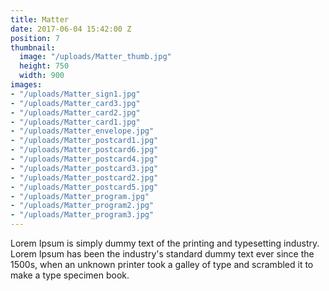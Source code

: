 ```yaml
---
title: Matter
date: 2017-06-04 15:42:00 Z
position: 7
thumbnail:
  image: "/uploads/Matter_thumb.jpg"
  height: 750
  width: 900
images:
- "/uploads/Matter_sign1.jpg"
- "/uploads/Matter_card3.jpg"
- "/uploads/Matter_card2.jpg"
- "/uploads/Matter_card1.jpg"
- "/uploads/Matter_envelope.jpg"
- "/uploads/Matter_postcard1.jpg"
- "/uploads/Matter_postcard6.jpg"
- "/uploads/Matter_postcard4.jpg"
- "/uploads/Matter_postcard3.jpg"
- "/uploads/Matter_postcard2.jpg"
- "/uploads/Matter_postcard5.jpg"
- "/uploads/Matter_program.jpg"
- "/uploads/Matter_program2.jpg"
- "/uploads/Matter_program3.jpg"
---
```


Lorem Ipsum is simply dummy text of the printing and typesetting industry. Lorem Ipsum has been the industry's standard dummy text ever since the 1500s, when an unknown printer took a galley of type and scrambled it to make a type specimen book.